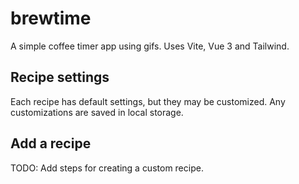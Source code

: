 # brewtime

A simple coffee timer app using gifs. Uses Vite, Vue 3 and Tailwind.

## Recipe settings

Each recipe has default settings, but they may be customized. Any customizations are saved in local storage.

## Add a recipe

TODO: Add steps for creating a custom recipe.

